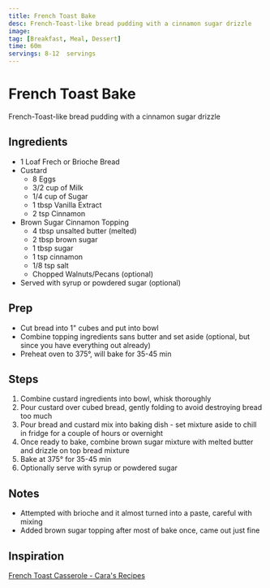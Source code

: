 ```yaml
---
title: French Toast Bake
desc: French-Toast-like bread pudding with a cinnamon sugar drizzle
image:
tag: [Breakfast, Meal, Dessert]
time: 60m
servings: 8-12  servings 
---
```

# French Toast Bake
French-Toast-like bread pudding with a cinnamon sugar drizzle

## Ingredients
- 1 Loaf Frech or Brioche Bread
- Custard
  - 8 Eggs
  - 3/2 cup of Milk
  - 1/4 cup of Sugar
  - 1 tbsp Vanilla Extract
  - 2 tsp Cinnamon
- Brown Sugar Cinnamon Topping
  - 4 tbsp unsalted butter (melted)
  - 2 tbsp brown sugar
  - 1 tbsp sugar
  - 1 tsp cinnamon
  - 1/8 tsp salt
  - Chopped Walnuts/Pecans (optional)
- Served with syrup or powdered sugar (optional)

## Prep
- Cut bread into 1" cubes and put into bowl
- Combine topping ingredients sans butter and set aside (optional, but since you have everything out already)
- Preheat oven to 375&deg;, will bake for 35-45 min

## Steps
1. Combine custard ingredients into bowl, whisk thoroughly
2. Pour custard over cubed bread, gently folding to avoid destroying bread too much
3. Pour bread and custard mix into baking dish - set mixture aside to chill in fridge for a couple of hours or overnight
4. Once ready to bake, combine brown sugar mixture with melted butter and drizzle on top bread mixture
5. Bake at 375&deg; for 35-45 min
6. Optionally serve with syrup or powdered sugar

## Notes
- Attempted with brioche and it almost turned into a paste, careful with mixing
- Added brown sugar topping after most of bake once, came out just fine

## Inspiration
[French Toast Casserole - Cara's Recipes](https://youtu.be/rlikCDDElcE)
